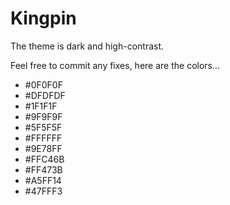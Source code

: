 # Kingpin

The theme is dark and high-contrast.

Feel free to commit any fixes, here are the colors...

- #0F0F0F
- #DFDFDF
- #1F1F1F
- #9F9F9F
- #5F5F5F
- #FFFFFF
- #9E78FF
- #FFC46B
- #FF473B
- #A5FF14
- #47FFF3
